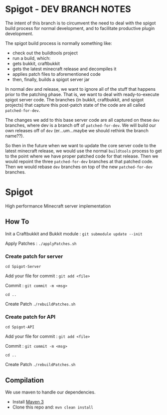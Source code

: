 Spigot - DEV BRANCH NOTES
======

The intent of this branch is to circumvent the need to deal with the
spigot build process for normal development, and to facilitate
productive plugin development.

The spigot build process is normally something like:

- check out the buildtools project
- run a build, which:
- gets bukkit, craftbukkit
- gets the latest minecraft release and decompiles it
- applies patch files to aforementioned code
- then, finally, builds a spigot server jar

In normal dev and release, we want to ignore all of the
stuff that happens prior to the patching phase. That is,
we want to deal with ready-to-execute spigot server code.
The branches (in bukkit, craftbukkit, and spigot projects)
that capture this post-patch state of the code are all called
`patched-for-dev`.

The changes we add to this base server code are all captured on
these `dev` branches, where dev is a branch off of `patched-for-dev`.
We will build our own releases off of `dev` (er...um...maybe we
should rethink the branch name??).

So then in the future when we want to update the core server code
to the latest minecraft release, we would use the normal `buildtools`
process to get to the point where we have proper patched code for
that release. Then we would repoint the three `patched-for-dev` branches
at that patched code. Then we would rebase `dev` branches on top of the new
`patched-for-dev` branches.



Spigot
======

High performance Minecraft server implementation


How To
-----------

Init a Craftbukkit and Bukkit module : `git submodule update --init`

Apply Patches : `./applyPatches.sh`

### Create patch for server ###

`cd Spigot-Server`

Add your file for commit : `git add <file>`

Commit : `git commit -m <msg>`

`cd ..`

Create Patch `./rebuildPatches.sh`

### Create patch for API ###

`cd Spigot-API`

Add your file for commit : `git add <file>`

Commit : `git commit -m <msg>`

`cd ..`

Create Patch `./rebuildPatches.sh`




Compilation
-----------

We use maven to handle our dependencies.

* Install [Maven 3](http://maven.apache.org/download.html)
* Clone this repo and: `mvn clean install`
